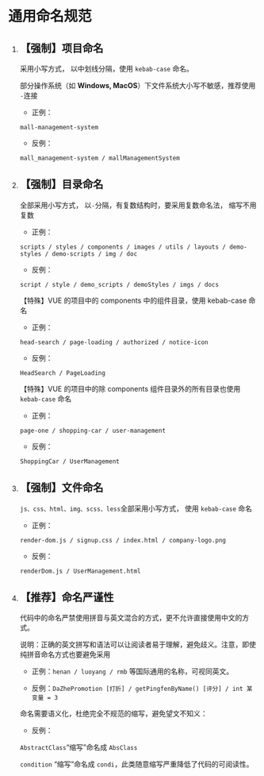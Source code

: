 # 通用命名规范

1. ## 【强制】项目命名
   
    采用小写方式， 以中划线分隔，使用 `kebab-case` 命名。

    部分操作系统（如 **Windows, MacOS**）下文件系统大小写不敏感，推荐使用 `-`连接

    - 正例：

    `mall-management-system`

    - 反例：
    
    `mall_management-system / mallManagementSystem`

2. ## 【强制】目录命名
   
   全部采用小写方式， 以`-`分隔，有复数结构时，要采用复数命名法， 缩写不用复数

    - 正例： 

    `scripts / styles / components / images / utils / layouts / demo-styles / demo-scripts / img / doc`

    - 反例： 

    `script / style / demo_scripts / demoStyles / imgs / docs`

    【特殊】VUE 的项目中的 components 中的组件目录，使用 kebab-case 命名

    - 正例： 

    `head-search / page-loading / authorized / notice-icon`

    - 反例： 

    `HeadSearch / PageLoading`

    【特殊】VUE 的项目中的除 components 组件目录外的所有目录也使用 `kebab-case` 命名

    - 正例： 

    `page-one / shopping-car / user-management`

    - 反例： 

    `ShoppingCar / UserManagement`


3. ## 【强制】文件命名
    `js、css、html、img、scss、less`全部采用小写方式， 使用 `kebab-case` 命名

    - 正例： 

    `render-dom.js / signup.css / index.html / company-logo.png`

    - 反例： 

    `renderDom.js / UserManagement.html`


4. ## 【推荐】命名严谨性
   
    代码中的命名严禁使用拼音与英文混合的方式，更不允许直接使用中文的方式。 

    说明：正确的英文拼写和语法可以让阅读者易于理解，避免歧义。注意，即使纯拼音命名方式也要避免采用

    - 正例：`henan / luoyang / rmb` 等国际通用的名称，可视同英文。

    - 反例：`DaZhePromotion [打折] / getPingfenByName() [评分] / int 某变量 = 3`

    命名需要语义化，杜绝完全不规范的缩写，避免望文不知义：

    - 反例：

    `AbstractClass`“缩写”命名成 `AbsClass`

    `condition` “缩写”命名成 `condi`，此类随意缩写严重降低了代码的可阅读性。
